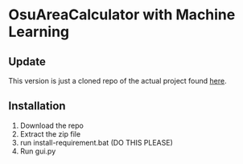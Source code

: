 # OsuAreaCalculator with Machine Learning

## Update
This version is just a cloned repo of the actual project found [here](https://github.com/KaikeGold/OsuAreaCalculator). 

## Installation
1. Download the repo
2. Extract the zip file
3. run install-requirement.bat (DO THIS PLEASE)
4. Run gui.py
